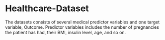# Healthcare-Dataset
The datasets consists of several medical predictor variables and one target variable, Outcome. Predictor variables includes the number of pregnancies the patient has had, their BMI, insulin level, age, and so on.
